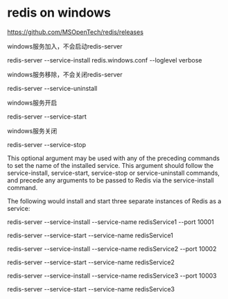 

# redis on windows


https://github.com/MSOpenTech/redis/releases


windows服务加入，不会启动redis-server

redis-server --service-install redis.windows.conf --loglevel verbose

windows服务移除，不会关闭redis-server

redis-server --service-uninstall

windows服务开启

redis-server --service-start

windows服务关闭

redis-server --service-stop

This optional argument may be used with any of the preceding commands to set the name of the installed service. This argument should follow the service-install, service-start, service-stop or service-uninstall commands, and precede any arguments to be passed to Redis via the service-install command.

The following would install and start three separate instances of Redis as a service:

redis-server --service-install --service-name redisService1 --port 10001

redis-server --service-start --service-name redisService1

redis-server --service-install --service-name redisService2 --port 10002

redis-server --service-start --service-name redisService2

redis-server --service-install --service-name redisService3 --port 10003

redis-server --service-start --service-name redisService3



